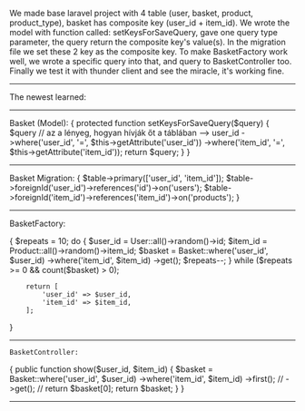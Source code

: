 We made base laravel project with 4 table (user, basket, product, product_type), basket has composite key (user_id + item_id).
We wrote the model with function called: setKeysForSaveQuery, gave one query type parameter, the query return the composite key's value(s).
In the migration file we set these 2 key as the composite key.
To make BasketFactory work well, we wrote a specific query into that, and query to BasketController too.
Finally we test it with thunder client and see the miracle, it's working fine.


___________________________________________________________________________
The newest learned:
___________________________________________________________________________
Basket (Model):
{
protected function setKeysForSaveQuery($query)
    {
        $query
        // az a lényeg, hogyan hívják őt a táblában --> user_id
        ->where('user_id', '=', $this->getAttribute('user_id'))
        ->where('item_id', '=', $this->getAttribute('item_id'));
        return $query;
    }
}
___________________________________________________________________________
Basket Migration:
{
    $table->primary(['user_id', 'item_id']);
            $table->foreignId('user_id')->references('id')->on('users');
            $table->foreignId('item_id')->references('item_id')->on('products');
}
___________________________________________________________________________
BasketFactory:

{
        $repeats = 10;
        do {
            $user_id = User::all()->random()->id;
            $item_id = Product::all()->random()->item_id;
            $basket = Basket::where('user_id', $user_id)
                ->where('item_id', $item_id)
                ->get();
            $repeats--;
        } while ($repeats >= 0 && count($basket) > 0);

        return [
            'user_id' => $user_id,
            'item_id' => $item_id,
        ];
}
___________________________________________________________________________
    BasketController:
{
    public function show($user_id, $item_id)
    {
        $basket = Basket::where('user_id', $user_id)
            ->where('item_id', $item_id)
            ->first();
        // ->get();
        // return $basket[0];
        return $basket;
    }
}
___________________________________________________________________________
